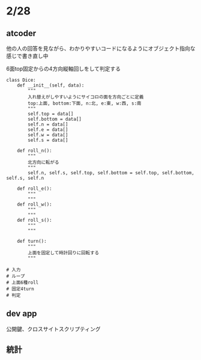 # 2/28

## atcoder

他の人の回答を見ながら、わかりやすいコードになるようにオブジェクト指向な感じで書き直し中

6面top固定からの4方向縦軸回しをして判定する

```
class Dice:
    def __init__(self, data):
        """
        入れ替えがしやすいようにサイコロの面を方向ごとに定義
        top:上面, bottom:下面, n:北, e:東, w:西, s:南
        """
        self.top = data[]
        self.bottom = data[]
        self.n = data[]
        self.e = data[]
        self.w = data[]
        self.s = data[]
    
    def roll_n():
        """
        北方向に転がる
        """
        self.n, self.s, self.top, self.bottom = self.top, self.bottom, self.s, self.n
    
    def roll_e():
        """
        """
    def roll_w():
        """
        """
    def roll_s():
        """
        """

    def turn():
        """
        上面を固定して時計回りに回転する
        """

# 入力
# ループ
# 上面6種roll
# 固定4turn
# 判定
```

## dev app
公開鍵、クロスサイトスクリプティング

## 統計
